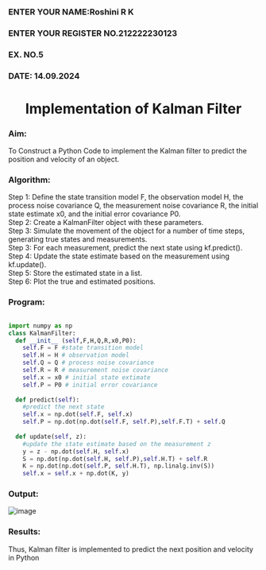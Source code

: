 <H3>ENTER YOUR NAME:Roshini R K</H3>
<H3>ENTER YOUR REGISTER NO.212222230123</H3>
<H3>EX. NO.5</H3>
<H3>DATE: 14.09.2024</H3>
<H1 ALIGN =CENTER> Implementation of Kalman Filter</H1>
<H3>Aim:</H3> To Construct a Python Code to implement the Kalman filter to predict the position and velocity of an object.
<H3>Algorithm:</H3>
Step 1: Define the state transition model F, the observation model H, the process noise covariance Q, the measurement noise covariance R, the initial state estimate x0, and the initial error covariance P0.<BR>
Step 2:  Create a KalmanFilter object with these parameters.<BR>
Step 3: Simulate the movement of the object for a number of time steps, generating true states and measurements. <BR>
Step 3: For each measurement, predict the next state using kf.predict().<BR>
Step 4: Update the state estimate based on the measurement using kf.update().<BR>
Step 5: Store the estimated state in a list.<BR>
Step 6: Plot the true and estimated positions.<BR>

<H3>Program:</H3>

```python

import numpy as np
class KalmanFilter:
  def __init__ (self,F,H,Q,R,x0,P0):
    self.F = F #state transition model
    self.H = H # observation model
    self.Q = Q # process noise covariance
    self.R = R # measurement noise covariance
    self.x = x0 # initial state extimate
    self.P = P0 # initial error covariance
  
  def predict(self):
    #predict the next state
    self.x = np.dot(self.F, self.x)
    self.P = np.dot(np.dot(self.F, self.P),self.F.T) + self.Q
  
  def update(self, z):
    #update the state estimate based on the measurement z
    y = z - np.dot(self.H, self.x)
    S = np.dot(np.dot(self.H, self.P),self.H.T) + self.R
    K = np.dot(np.dot(self.P, self.H.T), np.linalg.inv(S))
    self.x = self.x + np.dot(K, y)

```

<H3>Output:</H3>

![image](https://github.com/user-attachments/assets/962e2d6f-57fb-463e-b0b1-e1fb7e65af1b)



<H3>Results:</H3>
Thus, Kalman filter is implemented to predict the next position and  velocity in Python
